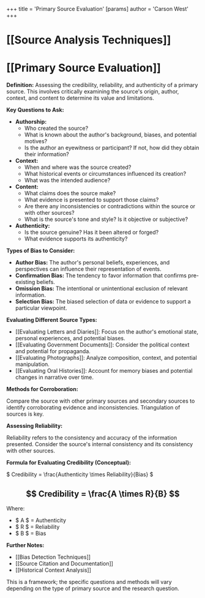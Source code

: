 +++
 title = 'Primary Source Evaluation'
[params]
	author = 'Carson West'
+++
# [[Source Analysis Techniques]]
# [[Primary Source Evaluation]]

**Definition:**  Assessing the credibility, reliability, and authenticity of a primary source.  This involves critically examining the source's origin, author, context, and content to determine its value and limitations.

**Key Questions to Ask:**

* **Authorship:**
    * Who created the source?
    * What is known about the author's background, biases, and potential motives?
    * Is the author an eyewitness or participant?  If not, how did they obtain their information?
* **Context:**
    * When and where was the source created?
    * What historical events or circumstances influenced its creation?
    * What was the intended audience?
* **Content:**
    * What claims does the source make?
    * What evidence is presented to support those claims?
    * Are there any inconsistencies or contradictions within the source or with other sources?
    * What is the source's tone and style?  Is it objective or subjective?
* **Authenticity:**
    * Is the source genuine?  Has it been altered or forged?
    * What evidence supports its authenticity?


**Types of Bias to Consider:**

* **Author Bias:**  The author's personal beliefs, experiences, and perspectives can influence their representation of events.
* **Confirmation Bias:** The tendency to favor information that confirms pre-existing beliefs.
* **Omission Bias:** The intentional or unintentional exclusion of relevant information.
* **Selection Bias:**  The biased selection of data or evidence to support a particular viewpoint.


**Evaluating Different Source Types:**

* [[Evaluating Letters and Diaries]]:  Focus on the author's emotional state, personal experiences, and potential biases.
* [[Evaluating Government Documents]]: Consider the political context and potential for propaganda.
* [[Evaluating Photographs]]:  Analyze composition, context, and potential manipulation.
* [[Evaluating Oral Histories]]: Account for memory biases and potential changes in narrative over time.


**Methods for Corroboration:**

Compare the source with other primary sources and secondary sources to identify corroborating evidence and inconsistencies.  Triangulation of sources is key.


**Assessing Reliability:**

Reliability refers to the consistency and accuracy of the information presented.  Consider the source's internal consistency and its consistency with other sources.


**Formula for Evaluating Credibility (Conceptual):**

 $ Credibility = \frac{Authenticity \times Reliability}{Bias} $ 

##  $$ Credibility = \frac{A \times R}{B} $$  
Where:

*  $ A $  = Authenticity
*  $ R $  = Reliability
*  $ B $  = Bias


**Further Notes:**

* [[Bias Detection Techniques]]
* [[Source Citation and Documentation]]
* [[Historical Context Analysis]]


This is a framework; the specific questions and methods will vary depending on the type of primary source and the research question.
